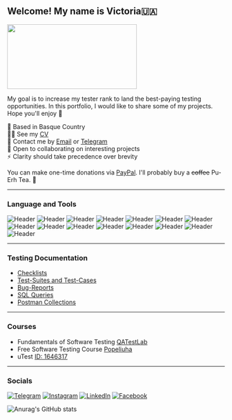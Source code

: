 ## Welcome! My name is Victoria🇺🇦
<div id="header" align="lest">
  <img src="https://media.giphy.com/media/L8K62iTDkzGX6/giphy.gif" width="300" height="150"/>
</div> 

My goal is to increase my tester rank to land the best-paying testing opportunities. In this portfolio, I would like to share some of my projects. Hope you'll enjoy 🌻

📍 Based in Basque Country\
👩‍💻 See my [CV](https://drive.google.com/file/d/1DVHZVcHWGGTAjC19mZXoL4CRIprFvPxP/view?usp=sharing)\
📧 Contact me by [Email](mailto:vikpo6969@gmail.com) or [Telegram](https://t.me/vikpo6969)\
🤝 Open to collaborating on interesting projects\
⚡️ Clarity should take precedence over brevity 

You can make one-time donations via [PayPal](https://www.paypal.com/donate/?hosted_button_id=EEHUJ9GTP8G5L). I'll probably buy a ~~coffee~~ Pu-Erh Tea. 🍵

---

### Language and Tools

![Header](https://img.shields.io/badge/Jira-090909?style=for-the-badge&logo=jira&logoColor=136be1)
![Header](https://img.shields.io/badge/Postman-090909?style=for-the-badge&logo=postman&logoColor=f76935)
![Header](https://img.shields.io/badge/TestLink-090909?style=for-the-badge&logo=swagger&logoColor=7ede2b)
![Header](https://img.shields.io/badge/Github-090909?style=for-the-badge&logo=github&logoColor=8cc4d7)
![Header](https://img.shields.io/badge/TestRail-090909?style=for-the-badge&logo=azuredevops&logoColor=0074d0)
![Header](https://img.shields.io/badge/Mantis-090909?style=for-the-badge&logo=figma&logoColor=7d5fa6)
![Header](https://img.shields.io/badge/Trello-090909?style=for-the-badge&logo=jenkins&logoColor=f7f7f7)
![Header](https://img.shields.io/badge/MySQL-090909?style=for-the-badge&logo=mysql&logoColor=00618a)
![Header](https://img.shields.io/badge/DevTools-090909?style=for-the-badge&logo=googlechrome&logoColor=2674f2)
![Header](https://img.shields.io/badge/MicrosoftAsure-090909?style=for-the-badge&logo=androidstudio&logoColor=3ad07d)
![Header](https://img.shields.io/badge/TestRail-090909?style=for-the-badge&logo=&logoColor=71b556)
![Header](https://img.shields.io/badge/Snagit-090909?style=for-the-badge&logo=fiddler&logoColor=8cc4d7)
![Header](https://img.shields.io/badge/XMind-090909?style=for-the-badge&logo=charlesproxy&logoColor=8cc4d7)
![Header](https://img.shields.io/badge/Scrum-090909?style=for-the-badge&logo=charlesproxy&logoColor=8cc4d7)
![Header](https://img.shields.io/badge/MarkDown-090909?style=for-the-badge&logo=charlesproxy&logoColor=8cc4d7)

---

### Testing Documentation

- [Checklists]()
- [Test-Suites and Test-Cases]()
- [Bug-Reports]()
- [SQL Queries]()
- [Postman Collections]()


---

### Courses
* Fundamentals of Software Testing [QATestLab](https://github.com/VictoryUA/VictoryUA/blob/main/certificate.pdf)
* Free Software Testing Course [Popeliuha](https://www.youtube.com/@Popeliuha)
* uTest [ID: 1646317](https://www.utest.com)

---

### Socials
[![Telegram](https://img.shields.io/badge/-Telegram-090909?style=for-the-badge&logo=telegram&logoColor=27A0D9)](https://t.me/vikaposokhova)
[![Instagram](https://img.shields.io/badge/-Instagram-090909?style=for-the-badge&logo=instagram&logoColor=B4068E)](https://www.instagram.com/me.as.vi)
[![LinkedIn](https://img.shields.io/badge/-LinkedIn-090909?style=for-the-badge&logo=linkedin&logoColor=007BB6)](https://www.linkedin.com/in/victoria-posokhova-177400239)
[![Facebook](https://img.shields.io/badge/-Facebook-090909?style=for-the-badge&logo=Facebook&logoColor=1195F5)](https://www.facebook.com/profile.php?id=100085935053002)

![Anurag's GitHub stats](https://github-readme-stats.vercel.app/api?username=VictoryUA&show_icons=true&theme=radical)
